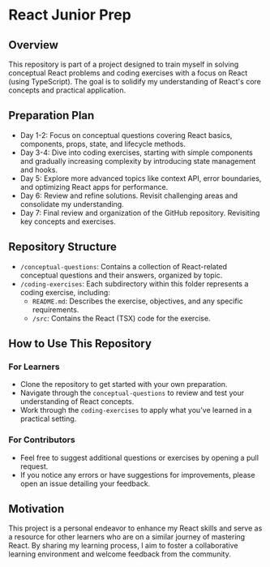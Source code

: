 # React Junior Prep

## Overview
This repository is part of a project designed to train myself in solving conceptual React problems and coding exercises with a focus on React (using TypeScript). The goal is to solidify my understanding of React's core concepts and practical application.

## Preparation Plan
- Day 1-2: Focus on conceptual questions covering React basics, components, props, state, and lifecycle methods.
- Day 3-4: Dive into coding exercises, starting with simple components and gradually increasing complexity by introducing state management and hooks.
- Day 5: Explore more advanced topics like context API, error boundaries, and optimizing React apps for performance.
- Day 6: Review and refine solutions. Revisit challenging areas and consolidate my understanding.
- Day 7: Final review and organization of the GitHub repository. Revisiting key concepts and exercises.

## Repository Structure
- `/conceptual-questions`: Contains a collection of React-related conceptual questions and their answers, organized by topic.
- `/coding-exercises`: Each subdirectory within this folder represents a coding exercise, including:
  - `README.md`: Describes the exercise, objectives, and any specific requirements.
  - `/src`: Contains the React (TSX) code for the exercise.

## How to Use This Repository
### For Learners
- Clone the repository to get started with your own preparation.
- Navigate through the `conceptual-questions` to review and test your understanding of React concepts.
- Work through the `coding-exercises` to apply what you've learned in a practical setting.

### For Contributors
- Feel free to suggest additional questions or exercises by opening a pull request.
- If you notice any errors or have suggestions for improvements, please open an issue detailing your feedback.

## Motivation
This project is a personal endeavor to enhance my React skills and serve as a resource for other learners who are on a similar journey of mastering React. By sharing my learning process, I aim to foster a collaborative learning environment and welcome feedback from the community.